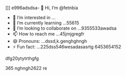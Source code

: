 ]]]
e996adsdsa- 👋 Hi, I’m @fetnbia
- 👀 I’m interested in ...
- 🌱 I’m currently learning ...55615
- 💞️ I’m looking to collaborate on ...9355533awadsa
- 📫 How to reach me ...45jmjgregfr
- 😄 Pronouns: ...dssd,k.genghghngh
- ⚡ Fun fact: ...225dss546wesadasasrtg
6453654152
<!---54asds545
fetnbia/fetnbia is a ✨ special ✨ reposisdftory besdfcause its `README.md` 6262(this f543543ilcxggfgfgfxcxce) appears on your GitHub profile.
You can click the Preview link to take a look at yo53ur changes.653asaas
--->dfg20ytytrthgfg
365
nghngh2622
re
